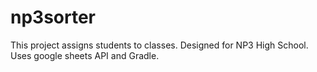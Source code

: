 # np3sorter
This project assigns students to classes. Designed for NP3 High School. Uses google sheets API and Gradle. 
